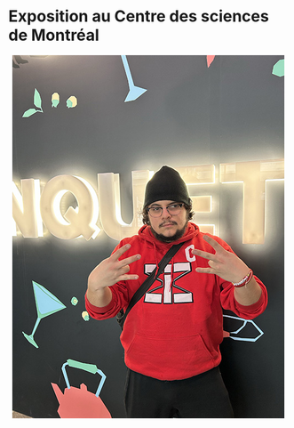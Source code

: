 # Exposition au Centre des sciences de Montréal

<p align="center">
  <img src="./photos/bonne/entrer.jpg">
</p>
